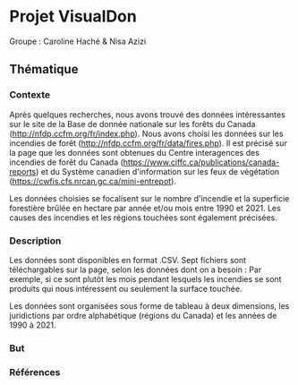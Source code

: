 # Projet VisualDon

Groupe : Caroline Haché & Nisa Azizi

## Thématique
### Contexte
Après quelques recherches, nous avons trouvé des données intéressantes sur le site de la Base de donnée nationale sur les forêts du Canada (http://nfdp.ccfm.org/fr/index.php). Nous avons choisi les données sur les incendies de forêt (http://nfdp.ccfm.org/fr/data/fires.php). Il est précisé sur la page que les données sont obtenues du Centre interagences des incendies de forêt du Canada (https://www.ciffc.ca/publications/canada-reports) et du Système canadien d'information sur les feux de végétation (https://cwfis.cfs.nrcan.gc.ca/mini-entrepot). 

Les données choisies se focalisent sur le nombre d'incendie et la superficie forestière brûlée en hectare par année et/ou mois entre 1990 et 2021. Les causes des incendies et les régions touchées sont également précisées. 

### Description

Les données sont disponibles en format .CSV. Sept fichiers sont téléchargables sur la page, selon les données dont on a besoin : Par exemple, si ce sont plutôt les mois pendant lesquels les incendies se sont produits qui nous intéressent ou seulement la surface touchée. 

Les données sont organisées sous forme de tableau à deux dimensions, les juridictions par ordre alphabétique (régions du Canada) et les années de 1990 à 2021.

### But

### Références

